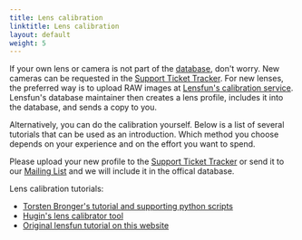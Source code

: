 ```yaml
---
title: Lens calibration
linktitle: Lens calibration
layout: default
weight: 5
---
```


If your own lens or camera is not part of the <a href="http://wilson.bronger.org/lensfun_coverage.html">database</a>, don't worry. New cameras can be requested in the <a href="http://sourceforge.net/p/lensfun/features/" target="_blank">Support Ticket Tracker</a>.  For new lenses, the preferred way is to upload RAW images at <a href="http://wilson.bronger.org/calibration" target="_blank">Lensfun's calibration service</a>.  Lensfun's database maintainer then creates a lens profile, includes it into the database, and sends a copy to you.

Alternatively, you can do the calibration yourself.  Below is a list of several tutorials that can be used as an introduction. Which method you choose depends on your experience and on the effort you want to spend.

Please upload your new profile to the <a href="http://sourceforge.net/p/lensfun/features/" target="_blank">Support Ticket Tracker</a> or send it to our <a href="http://sourceforge.net/p/lensfun/mailman/" target="_blank">Mailing List</a> and we will include it in the offical database.

Lens calibration tutorials:

* <a href="http://wilson.bronger.org/lens_calibration_tutorial/" target="_blank">Torsten Bronger's tutorial and supporting python scripts</a>
* <a href="http://libregraphicsworld.org/blog/entry/creating-lens-distorsion-models-with-hugin-lens-calibrator" target="_blank">Hugin's lens calibrator tool</a>
* <a href="/calibration-tutorial/lens-calibration.html" target="_blank">Original lensfun tutorial on this website</a>
